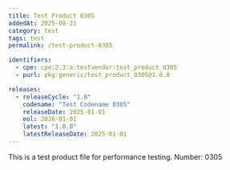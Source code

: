 ```yaml
---
title: Test Product 0305
addedAt: 2025-08-21
category: test
tags: test
permalink: /test-product-0305

identifiers:
  - cpe: cpe:2.3:a:testvendor:test_product_0305
  - purl: pkg:generic/test_product_0305@1.0.0

releases:
  - releaseCycle: "1.0"
    codename: "Test Codename 0305"
    releaseDate: 2025-01-01
    eol: 2026-01-01
    latest: "1.0.0"
    latestReleaseDate: 2025-01-01
---
```


This is a test product file for performance testing. Number: 0305
